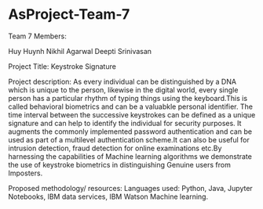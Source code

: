 # AsProject-Team-7

 

Team 7 Members:

Huy Huynh
Nikhil Agarwal
Deepti Srinivasan



Project Title: Keystroke Signature

Project description: As every individual can be distinguished by a DNA which is unique to the person, likewise in the digital world, every single person has a particular rhythm of typing things using the keyboard.This is called behavioral biometrics and can be a valuabkle personal identifier. The time interval between the successive keystrokes can be defined as a unique signature and can help to identify the individual for security purposes. It augments the commonly implemented password authentication and can be used as part of a multilevel authentication scheme.It can also be useful for intrusion detection, fraud detection for online examinations etc.By harnessing the capabilities of Machine learning algorithms we demonstrate the use of keystroke biometrics in distinguishing Genuine users from Imposters.

Proposed methodology/ resources:  Languages used: Python, Java,
Jupyter Notebooks, IBM data services, IBM Watson Machine learning.


